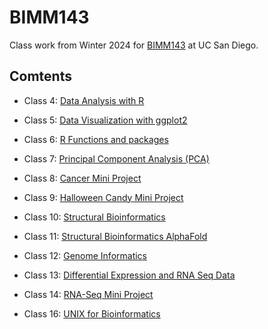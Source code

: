 # BIMM143
Class work from Winter 2024 for [BIMM143](https://bioboot.github.io/bimm143_W24/) at UC San Diego.

## Comtents

- Class 4: [Data Analysis with R](https://github.com/lanadoan/BIMM143/tree/2c4bc436ed71deea61549d2b3eadc3f0e8e74fb5/class04)

- Class 5: [Data Visualization with ggplot2](https://github.com/lanadoan/BIMM143/tree/41cbd77e3b8ee7a5bba19ac04e800f87975e1576/class05)

- Class 6: [R Functions and packages](https://github.com/lanadoan/BIMM143/tree/2c4bc436ed71deea61549d2b3eadc3f0e8e74fb5/class06)

- Class 7: [Principal Component Analysis (PCA)](https://github.com/lanadoan/BIMM143/tree/1020eb87afcd49aaa1537460e0a7d90ff4da1586/class07)

- Class 8: [Cancer Mini Project](https://github.com/lanadoan/BIMM143/tree/8a3643f50c61cba8e53e109180184afdac2603aa/class08)

- Class 9: [Halloween Candy Mini Project](https://github.com/lanadoan/BIMM143/tree/8a3643f50c61cba8e53e109180184afdac2603aa/class09)

- Class 10: [Structural Bioinformatics](https://github.com/lanadoan/BIMM143/tree/8a3643f50c61cba8e53e109180184afdac2603aa/class10)

- Class 11: [Structural Bioinformatics AlphaFold](https://github.com/lanadoan/BIMM143/tree/8a3643f50c61cba8e53e109180184afdac2603aa/class11)

- Class 12: [Genome Informatics](https://github.com/lanadoan/BIMM143/tree/8a3643f50c61cba8e53e109180184afdac2603aa/class12)

- Class 13: [Differential Expression and RNA Seq Data](https://github.com/lanadoan/BIMM143/tree/8a3643f50c61cba8e53e109180184afdac2603aa/class13)

- Class 14: [RNA-Seq Mini Project](https://github.com/lanadoan/BIMM143/tree/8a3643f50c61cba8e53e109180184afdac2603aa/class14)

- Class 16: [UNIX for Bioinformatics](https://github.com/lanadoan/BIMM143/tree/8a3643f50c61cba8e53e109180184afdac2603aa/class16)
